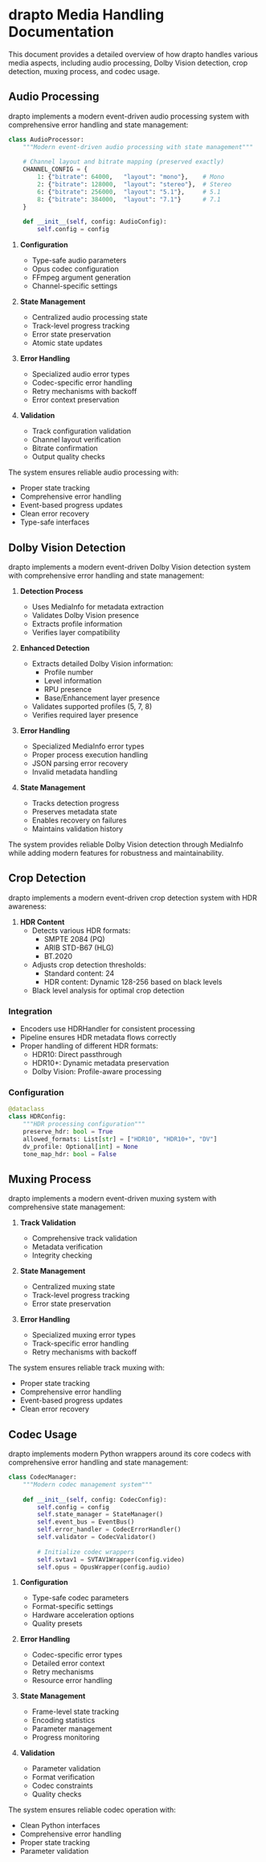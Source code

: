 # drapto Media Handling Documentation

This document provides a detailed overview of how drapto handles various media aspects, including audio processing, Dolby Vision detection, crop detection, muxing process, and codec usage.

## Audio Processing

drapto implements a modern event-driven audio processing system with comprehensive error handling and state management:

```python
class AudioProcessor:
    """Modern event-driven audio processing with state management"""
    
    # Channel layout and bitrate mapping (preserved exactly)
    CHANNEL_CONFIG = {
        1: {"bitrate": 64000,   "layout": "mono"},    # Mono
        2: {"bitrate": 128000,  "layout": "stereo"},  # Stereo
        6: {"bitrate": 256000,  "layout": "5.1"},     # 5.1
        8: {"bitrate": 384000,  "layout": "7.1"}      # 7.1
    }
    
    def __init__(self, config: AudioConfig):
        self.config = config
```

1. **Configuration**
   - Type-safe audio parameters
   - Opus codec configuration
   - FFmpeg argument generation
   - Channel-specific settings

2. **State Management**
   - Centralized audio processing state
   - Track-level progress tracking
   - Error state preservation
   - Atomic state updates

3. **Error Handling**
   - Specialized audio error types
   - Codec-specific error handling
   - Retry mechanisms with backoff
   - Error context preservation

4. **Validation**
   - Track configuration validation
   - Channel layout verification
   - Bitrate confirmation
   - Output quality checks

The system ensures reliable audio processing with:
- Proper state tracking
- Comprehensive error handling
- Event-based progress updates
- Clean error recovery
- Type-safe interfaces

## Dolby Vision Detection

drapto implements a modern event-driven Dolby Vision detection system with comprehensive error handling and state management:

1. **Detection Process**
   - Uses MediaInfo for metadata extraction
   - Validates Dolby Vision presence
   - Extracts profile information
   - Verifies layer compatibility

2. **Enhanced Detection**
   - Extracts detailed Dolby Vision information:
     * Profile number
     * Level information
     * RPU presence
     * Base/Enhancement layer presence
   - Validates supported profiles (5, 7, 8)
   - Verifies required layer presence

3. **Error Handling**
   - Specialized MediaInfo error types
   - Proper process execution handling
   - JSON parsing error recovery
   - Invalid metadata handling

4. **State Management**
   - Tracks detection progress
   - Preserves metadata state
   - Enables recovery on failures
   - Maintains validation history

The system provides reliable Dolby Vision detection through MediaInfo while adding modern features for robustness and maintainability.

## Crop Detection

drapto implements a modern event-driven crop detection system with HDR awareness:

1. **HDR Content**
   - Detects various HDR formats:
     - SMPTE 2084 (PQ)
     - ARIB STD-B67 (HLG)
     - BT.2020
   - Adjusts crop detection thresholds:
     - Standard content: 24
     - HDR content: Dynamic 128-256 based on black levels
   - Black level analysis for optimal crop detection

### Integration
- Encoders use HDRHandler for consistent processing
- Pipeline ensures HDR metadata flows correctly
- Proper handling of different HDR formats:
  - HDR10: Direct passthrough
  - HDR10+: Dynamic metadata preservation
  - Dolby Vision: Profile-aware processing

### Configuration
```python
@dataclass
class HDRConfig:
    """HDR processing configuration"""
    preserve_hdr: bool = True
    allowed_formats: List[str] = ["HDR10", "HDR10+", "DV"]
    dv_profile: Optional[int] = None
    tone_map_hdr: bool = False
```

## Muxing Process

drapto implements a modern event-driven muxing system with comprehensive state management:

1. **Track Validation**
   - Comprehensive track validation
   - Metadata verification
   - Integrity checking

2. **State Management**
   - Centralized muxing state
   - Track-level progress tracking
   - Error state preservation

3. **Error Handling**
   - Specialized muxing error types
   - Track-specific error handling
   - Retry mechanisms with backoff

The system ensures reliable track muxing with:
- Proper state tracking
- Comprehensive error handling
- Event-based progress updates
- Clean error recovery

## Codec Usage

drapto implements modern Python wrappers around its core codecs with comprehensive error handling and state management:

```python
class CodecManager:
    """Modern codec management system"""
    
    def __init__(self, config: CodecConfig):
        self.config = config
        self.state_manager = StateManager()
        self.event_bus = EventBus()
        self.error_handler = CodecErrorHandler()
        self.validator = CodecValidator()
        
        # Initialize codec wrappers
        self.svtav1 = SVTAV1Wrapper(config.video)
        self.opus = OpusWrapper(config.audio)
```

1. **Configuration**
   - Type-safe codec parameters
   - Format-specific settings
   - Hardware acceleration options
   - Quality presets

2. **Error Handling**
   - Codec-specific error types
   - Detailed error context
   - Retry mechanisms
   - Resource error handling

3. **State Management**
   - Frame-level state tracking
   - Encoding statistics
   - Parameter management
   - Progress monitoring

4. **Validation**
   - Parameter validation
   - Format verification
   - Codec constraints
   - Quality checks

The system ensures reliable codec operation with:
- Clean Python interfaces
- Comprehensive error handling
- Proper state tracking
- Parameter validation 
